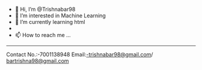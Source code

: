 - 👋 Hi, I’m @Trishnabar98
- 👀 I’m interested in Machine Learning
- 🌱 I’m currently learning html
- 
- 📫 How to reach me ...
----------------------------
Contact No.:-7001138948
Email:-trishnabar98@gmail.com/
       bartrishna98@gmail.com

<!---
Trishnabar98/Trishnabar98 is a ✨ special ✨ repository because its `README.md` (this file) appears on your GitHub profile.
You can click the Preview link to take a look at your changes.
--->
